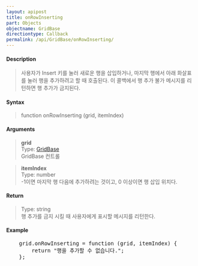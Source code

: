 ```yaml
---
layout: apipost
title: onRowInserting
part: Objects
objectname: GridBase
directiontype: Callback
permalink: /api/GridBase/onRowInserting/
---
```



#### Description

> 사용자가 Insert 키를 눌러 새로운 행을 삽입하거나, 마지막 행에서 아래 화살표를 눌러 행을 추가하려고 할 때 호출된다. 이 콜백에서 행 추가 불가 메시지를 리턴하면 행 추가가 금지된다.  

#### Syntax

> function onRowInserting (grid, itemIndex)  

#### Arguments

> **grid**  
> Type: [GridBase](/api/GridBase/)  
> GridBase 컨트롤  

> **itemIndex**  
> Type: number  
> -1이면 마지막 행 다음에 추가하려는 것이고, 0 이상이면 행 삽입 위치다.  

#### Return

> Type: string  
> 행 추가를 금지 시킬 때 사용자에게 표시할 메시지를 리턴한다.   

#### Example

<pre class="prettyprint">
    grid.onRowInserting = function (grid, itemIndex) {
        return "행을 추가할 수 없습니다.";
    };
</pre>

